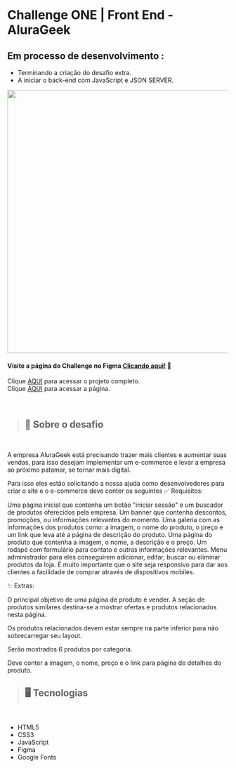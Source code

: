 # Challenge ONE | Front End - AluraGeek
## Em processo de desenvolvimento :
  - Terminando a criação do desafio extra.
  - A iniciar o back-end com JavaScript e JSON SERVER.


<p align="center" >
     <img width="600" heigth="600" src="https://user-images.githubusercontent.com/91544872/153613540-e40cf007-c8ee-4b30-b4b9-e164e9cef239.png">
</p>

#### Visite a página do Challenge no Figma [Clicando aqui!](https://www.figma.com/file/itJpWbvHxSUcUeMPy1lmof/AluraGeek?node-id=0%3A1&mode=dev) 📃


Clique [AQUI](https://github.com/thiagofeldner/Alura-Geek) para acessar o projeto completo.
<br>
Clique [AQUI](https://thiagofeldner.github.io/Alura-Geek/) para acessar a página.


<br>

> ## 📝 Sobre o desafio
<br>

A empresa AluraGeek está precisando trazer mais clientes e aumentar suas vendas, para isso desejam implementar um e-commerce e levar a empresa ao próximo patamar, se tornar mais digital.

Para isso eles estão solicitando a nossa ajuda como desenvolvedores para criar o site e o e-commerce deve conter os seguintes ✅ Requisitos:

Uma página inicial que contenha um botão "iniciar sessão" e um buscador de produtos oferecidos pela empresa.
Um banner que contenha descontos, promoções, ou informações relevantes do momento.
Uma galeria com as informações dos produtos como: a imagem, o nome do produto, o preço e um link que leva até a página de descrição do produto.
Uma página do produto que contenha a imagem, o nome, a descrição e o preço.
Um rodapé com formulário para contato e outras informações relevantes.
Menu administrador para eles conseguirem adicionar, editar, buscar ou eliminar produtos da loja.
É muito importante que o site seja responsivo para dar aos clientes a facilidade de comprar através de dispositivos mobiles.


✨ Extras:

O principal objetivo de uma página de produto é vender. A seção de produtos similares destina-se a mostrar ofertas e produtos relacionados nesta página.

Os produtos relacionados devem estar sempre na parte inferior para não sobrecarregar seu layout.

Serão mostrados 6 produtos por categoria.

Deve conter a imagem, o nome, preço e o link para página de detalhes do produto. 


> ## 🖥️ Tecnologias
<br>

- HTML5
- CSS3
- JavaScript
- Figma
- Google Fonts


